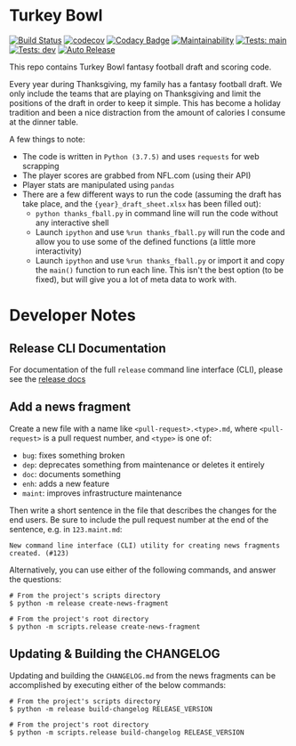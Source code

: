 # Turkey Bowl
[![Build Status](https://img.shields.io/travis/loganthomas/turkey-bowl/master.svg?logo=travis)](https://travis-ci.com/loganthomas/turkey-bowl)
[![codecov](https://codecov.io/gh/loganthomas/turkey-bowl/branch/master/graph/badge.svg)](https://codecov.io/gh/loganthomas/turkey-bowl)
[![Codacy Badge](https://app.codacy.com/project/badge/Grade/0f1564fd54f74bc081398ae0b982d4fb)](https://www.codacy.com/gh/loganthomas/turkey-bowl/dashboard?utm_source=github.com&amp;utm_medium=referral&amp;utm_content=loganthomas/turkey-bowl&amp;utm_campaign=Badge_Grade)
[![Maintainability](https://api.codeclimate.com/v1/badges/08d1578979aeb217b85a/maintainability)](https://codeclimate.com/github/loganthomas/turkey-bowl/maintainability)
[![Tests: main](https://github.com/loganthomas/turkey-bowl/actions/workflows/test-suite.yml/badge.svg?branch=main)]((https://github.com/loganthomas/turkey-bowl/actions/workflows/test-suite.yml/badge.svg?branch=main))
[![Tests: dev](https://github.com/loganthomas/turkey-bowl/actions/workflows/test-suite.yml/badge.svg?branch=dev)]((https://github.com/loganthomas/turkey-bowl/actions/workflows/test-suite.yml/badge.svg?branch=dev))
[![Auto Release](https://github.com/loganthomas/turkey-bowl/actions/workflows/auto-release.yml/badge.svg)](https://github.com/loganthomas/turkey-bowl/actions/workflows/auto-release.yml/badge.svg)

This repo contains Turkey Bowl fantasy football draft and scoring code.

Every year during Thanksgiving, my family has a fantasy football draft.
We only include the teams that are playing on Thanksgiving and limit the positions of
the draft in order to keep it simple. This has become a holiday tradition and been
a nice distraction from the amount of calories I consume at the dinner table.

A few things to note:
- The code is written in `Python (3.7.5)` and uses `requests` for web scrapping
- The player scores are grabbed from NFL.com (using their API)
- Player stats are manipulated using `pandas`
- There are a few different ways to run the code
  (assuming the draft has take place, and the `{year}_draft_sheet.xlsx` has been filled out):
  - `python thanks_fball.py` in command line will run the code without any interactive shell
  - Launch `ipython` and use `%run thanks_fball.py` will run the code and allow you to use
    some of the defined functions (a little more interactivity)
  - Launch `ipython` and use `%run thanks_fball.py` or import it and copy the `main()`
    function to run each line. This isn't the best option (to be fixed), but will give you
    a lot of meta data to work with.


# Developer Notes

## Release CLI Documentation
For documentation of the full `release` command line interface (CLI),
please see the [release docs](docs/releases/README.md)

Add a news fragment
-------------------
Create a new file with a name like `<pull-request>.<type>.md`, where
`<pull-request>` is a pull request number, and `<type>` is one of:

- `bug`: fixes something broken
- `dep`: deprecates something from maintenance or deletes it entirely
- `doc`: documents something
- `enh`: adds a new feature
- `maint`: improves infrastructure maintenance

Then write a short sentence in the file that describes the changes for the
end users. Be sure to include the pull request number at the end of the sentence,
e.g. in `123.maint.md`:

```
New command line interface (CLI) utility for creating news fragments created. (#123)
```

Alternatively, you can use either of the following commands, and answer the questions:

```
# From the project's scripts directory
$ python -m release create-news-fragment

# From the project's root directory
$ python -m scripts.release create-news-fragment
````

Updating & Building the CHANGELOG
---------------------------------
Updating and building the `CHANGELOG.md` from the news fragments can be
accomplished by executing either of the below commands:

```
# From the project's scripts directory
$ python -m release build-changelog RELEASE_VERSION

# From the project's root directory
$ python -m scripts.release build-changelog RELEASE_VERSION
```
